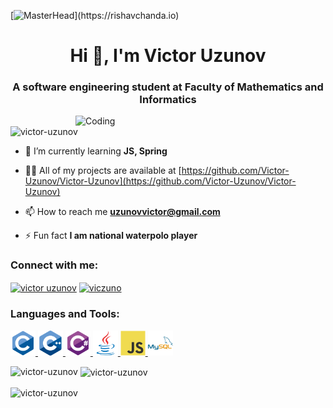 [![MasterHead](https://1.bp.blogspot.com/-7A4WynwLsM...)](https://rishavchanda.io)
<h1 align="center">Hi 👋, I'm Victor Uzunov</h1>
<h3 align="center">A software engineering student at Faculty of Mathematics and Informatics</h3>
<img align="right" alt="Coding" width="400" src="https://camo.githubusercontent.com/7de37139d0b4c1ce40865e799b446c0e963a3dd8fb68d239707237c40604fa3d/68747470733a2f2f63646e2e6472696262626c652e636f6d2f75736572732f3733303730332f73637265656e73686f74732f363538313234332f6176656e746f2e676966">

<p align="left"> <img src="https://komarev.com/ghpvc/?username=victor-uzunov&label=Profile%20views&color=0e75b6&style=flat" alt="victor-uzunov" /> </p>

- 🌱 I’m currently learning **JS, Spring**

- 👨‍💻 All of my projects are available at [https://github.com/Victor-Uzunov/Victor-Uzunov](https://github.com/Victor-Uzunov/Victor-Uzunov)

- 📫 How to reach me **uzunovvictor@gmail.com**

- ⚡ Fun fact **I am national waterpolo player**

<h3 align="left">Connect with me:</h3>
<p align="left">
<a href="https://fb.com/victor uzunov" target="blank"><img align="center" src="https://raw.githubusercontent.com/rahuldkjain/github-profile-readme-generator/master/src/images/icons/Social/facebook.svg" alt="victor uzunov" height="30" width="40" /></a>
<a href="https://instagram.com/viczuno" target="blank"><img align="center" src="https://raw.githubusercontent.com/rahuldkjain/github-profile-readme-generator/master/src/images/icons/Social/instagram.svg" alt="viczuno" height="30" width="40" /></a>
</p>

<h3 align="left">Languages and Tools:</h3>
<p align="left"> <a href="https://www.cprogramming.com/" target="_blank" rel="noreferrer"> <img src="https://raw.githubusercontent.com/devicons/devicon/master/icons/c/c-original.svg" alt="c" width="40" height="40"/> </a> <a href="https://www.w3schools.com/cpp/" target="_blank" rel="noreferrer"> <img src="https://raw.githubusercontent.com/devicons/devicon/master/icons/cplusplus/cplusplus-original.svg" alt="cplusplus" width="40" height="40"/> </a> <a href="https://www.w3schools.com/cs/" target="_blank" rel="noreferrer"> <img src="https://raw.githubusercontent.com/devicons/devicon/master/icons/csharp/csharp-original.svg" alt="csharp" width="40" height="40"/> </a> <a href="https://www.java.com" target="_blank" rel="noreferrer"> <img src="https://raw.githubusercontent.com/devicons/devicon/master/icons/java/java-original.svg" alt="java" width="40" height="40"/> </a> <a href="https://developer.mozilla.org/en-US/docs/Web/JavaScript" target="_blank" rel="noreferrer"> <img src="https://raw.githubusercontent.com/devicons/devicon/master/icons/javascript/javascript-original.svg" alt="javascript" width="40" height="40"/> </a> <a href="https://www.mysql.com/" target="_blank" rel="noreferrer"> <img src="https://raw.githubusercontent.com/devicons/devicon/master/icons/mysql/mysql-original-wordmark.svg" alt="mysql" width="40" height="40"/> </a> </p>

<p><img align="left" src="https://github-readme-stats.vercel.app/api/top-langs?username=victor-uzunov&show_icons=true&locale=en&layout=compact" alt="victor-uzunov" /></p>

<p>&nbsp;<img align="center" src="https://github-readme-stats.vercel.app/api?username=victor-uzunov&show_icons=true&locale=en" alt="victor-uzunov" /></p>

<p><img align="center" src="https://github-readme-streak-stats.herokuapp.com/?user=victor-uzunov&" alt="victor-uzunov" /></p>
